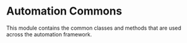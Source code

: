 # Automation Commons
This module contains the common classes and methods that are used across the automation framework.
